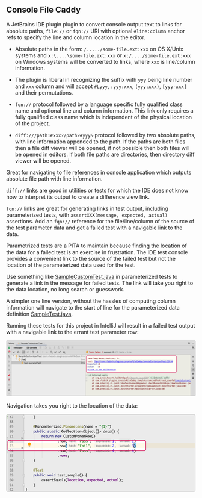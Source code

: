 ## Console File Caddy

A JetBrains IDE plugin plugin to convert console output text to links for absolute paths,
`file://` or `fqn://` URI with optional `#line:column` anchor refs to specify the line and
column location in the editor.

* Absolute paths in the form: `/...../some-file.ext:xxx` on OS X/Unix systems and
  `x:\....\some-file.ext:xxx` or `x:/..../some-file.ext:xxx` on Windows systems will be
  converted to links, where `xxx` is line/column information.

* The plugin is liberal in recognizing the suffix with `yyy` being line number and `xxx` column
  and will accept `#Lyyy`, `:yyy:xxx`, `(yyy:xxx)`, `[yyy-xxx]` and their permutations.

* `fqn://` protocol followed by a language specific fully qualified class name and optional line
  and column information. This link only requires a fully qualified class name which is
  independent of the physical location of the project.

* `diff:///path1#xxx?/path2#yyy&` protocol followed by two absolute paths, with line information
  appended to the path. If the paths are both files then a file diff viewer will be opened, if
  not possible then both files will be opened in editors. If both file paths are directories,
  then directory diff viewer will be opened.

Great for navigating to file references in console application which outputs absolute file path
with line information.

`diff://` links are good in utilities or tests for which the IDE does not know how to interpret
its output to create a difference view link.

`fqn://` links are great for generating links in test output, including parameterized tests,
with `assertXXX(message, expected, actual)` assertions. Add an `fqn://` reference for the
file/line/column of the source of the test parameter data and get a failed test with a navigable
link to the data.

Parametrized tests are a PITA to maintain because finding the location of the data for a failed
test is an exercise in frustration. The IDE test console provides a convenient link to the
source of the failed test but not the location of the parameterized data used for the test.

Use something like
[SampleCustomTest.java](test/com/vladsch/plugins/consoleFileCaddy/SampleCustomizedTest.java) in
parameterized tests to generate a link in the message for failed tests. The link will take you
right to the data location, no long search or guesswork.

A simpler one line version, without the hassles of computing column information will navigate to
the start of line for the parameterized data definition
[SampleTest.java](test/com/vladsch/plugins/consoleFileCaddy/SampleTest.java).

Running these tests for this project in IntelliJ will result in a failed test output with a
navigable link to the errant test parameter row:

![ScreenShot_TestResults](assets/images/ScreenShot_TestResults.png)

Navigation takes you right to the location of the data:

![ScreenShot_NavigatedLink](assets/images/ScreenShot_NavigatedLink.png)

